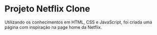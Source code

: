 # Projeto Netflix Clone

Utilizando os conhecimentos em HTML, CSS e JavaScript, foi criada uma página com inspiração na page home da Netflix.
